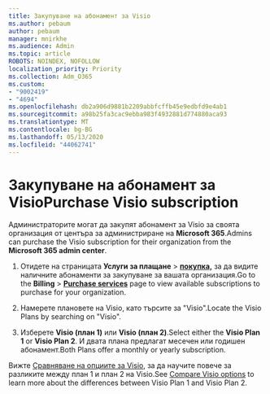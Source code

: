 ```yaml
---
title: Закупуване на абонамент за Visio
ms.author: pebaum
author: pebaum
manager: mnirkhe
ms.audience: Admin
ms.topic: article
ROBOTS: NOINDEX, NOFOLLOW
localization_priority: Priority
ms.collection: Adm_O365
ms.custom:
- "9002419"
- "4694"
ms.openlocfilehash: db2a906d9881b2209abbfcffb45e9edbfd9e4ab1
ms.sourcegitcommit: a98b25fa3cac9ebba983f4932881d774880aca93
ms.translationtype: MT
ms.contentlocale: bg-BG
ms.lasthandoff: 05/13/2020
ms.locfileid: "44062741"
---
```

# <a name="purchase-visio-subscription"></a><span data-ttu-id="e6d0a-102">Закупуване на абонамент за Visio</span><span class="sxs-lookup"><span data-stu-id="e6d0a-102">Purchase Visio subscription</span></span>

<span data-ttu-id="e6d0a-103">Администраторите могат да закупят абонамент за Visio за своята организация от центъра за администриране на **Microsoft 365**.</span><span class="sxs-lookup"><span data-stu-id="e6d0a-103">Admins can purchase the Visio subscription for their organization from the **Microsoft 365 admin center**.</span></span>

1. <span data-ttu-id="e6d0a-104">Отидете на страницата **Услуги за плащане**  >  **[покупка,](https://go.microsoft.com/fwlink/p/?linkid=868433)** за да видите наличните абонаменти за закупуване за вашата организация.</span><span class="sxs-lookup"><span data-stu-id="e6d0a-104">Go to the **Billing** > **[Purchase services](https://go.microsoft.com/fwlink/p/?linkid=868433)** page to view available subscriptions to purchase for your organization.</span></span>

2. <span data-ttu-id="e6d0a-105">Намерете плановете на Visio, като търсите за "Visio".</span><span class="sxs-lookup"><span data-stu-id="e6d0a-105">Locate the Visio Plans by searching on "Visio".</span></span>

3. <span data-ttu-id="e6d0a-106">Изберете **Visio (план 1)** или **Visio (план 2)**.</span><span class="sxs-lookup"><span data-stu-id="e6d0a-106">Select either the **Visio Plan 1** or **Visio Plan 2**.</span></span> <span data-ttu-id="e6d0a-107">И двата плана предлагат месечен или годишен абонамент.</span><span class="sxs-lookup"><span data-stu-id="e6d0a-107">Both Plans offer a monthly or yearly subscription.</span></span>

<span data-ttu-id="e6d0a-108">Вижте [Сравняване на опциите за Visio](https://products.office.com/Visio/microsoft-visio-plans-and-pricing-compare-visio-options), за да научите повече за разликите между план 1 и план 2 на Visio.</span><span class="sxs-lookup"><span data-stu-id="e6d0a-108">See [Compare Visio options](https://products.office.com/Visio/microsoft-visio-plans-and-pricing-compare-visio-options) to learn more about the differences between Visio Plan 1 and Visio Plan 2.</span></span>
